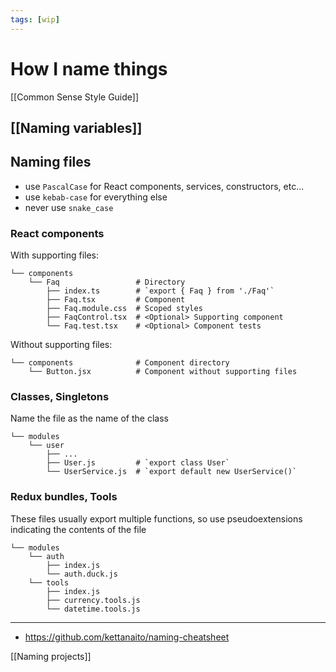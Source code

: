 ```yaml
---
tags: [wip]
---
```


# How I name things

[[Common Sense Style Guide]]

## [[Naming variables]]

## Naming files

- use `PascalCase` for React components, services, constructors, etc...
- use `kebab-case` for everything else
- never use `snake_case`

### React components

With supporting files:

```
└── components
    └── Faq                 # Directory
        ├── index.ts        # `export { Faq } from './Faq'`
        ├── Faq.tsx         # Component
        ├── Faq.module.css  # Scoped styles
        ├── FaqControl.tsx  # <Optional> Supporting component
        └── Faq.test.tsx    # <Optional> Component tests
```

Without supporting files:

```
└── components              # Component directory
    └── Button.jsx          # Component without supporting files
```

### Classes, Singletons

Name the file as the name of the class

```
└── modules
    └── user
        ├── ...
        ├── User.js         # `export class User`
        └── UserService.js  # `export default new UserService()`
```

### Redux bundles, Tools

These files usually export multiple functions, so use pseudoextensions indicating the contents of the file

```
└── modules
    └── auth
        ├── index.js
        └── auth.duck.js
    └── tools
        ├── index.js
        ├── currency.tools.js
        └── datetime.tools.js
```

---

- https://github.com/kettanaito/naming-cheatsheet


[[Naming projects]]
